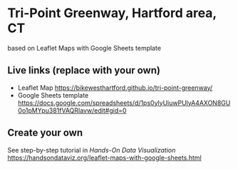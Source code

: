 # Tri-Point Greenway, Hartford area, CT
based on Leaflet Maps with Google Sheets template

## Live links (replace with your own)
- Leaflet Map https://bikewesthartford.github.io/tri-point-greenway/
- Google Sheets template https://docs.google.com/spreadsheets/d/1ps0ylyUiuwPUlyA4AXON8GU0o1pMYpu381fVAQRIavw/edit#gid=0

## Create your own
See step-by-step tutorial in *Hands-On Data Visualization* https://handsondataviz.org/leaflet-maps-with-google-sheets.html
